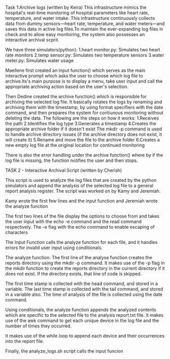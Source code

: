 Task 1:Archive logs (written by Keira)
This infrastructure mimics the hospital's real-time monitoring of hospital parameters like heart rate, temperature, and water intake. This infrastructure continuously collects data from dummy sensors—heart rate, temperature, and water meters—and saves this data in active log files.To maintain the ever-expanding log files in check and to allow easy monitoring, the system also possesses an interactive archival scprit.

We have three simulators(python):
1.heart monitor.py: Simulates two heart rate monitors
2.temp sensor.py: Simulates two temperature sensors
3.water meter.py: Simulates water usage

Maellene first created an input function() which serves as the main interactive prompt which asks the user to choose which log file to archive.Its's main purpose is to display a menu, take user input and call the appropriate archiving action based on the user's selection.

Then Dedine created the archive function() which is responsible for archiving the selected log file. It basically rotates the logs by renaming and archiving them with the timestamp, by using format specifiers with the date command, and then prepares the system for contiunous monitoring without deleting the data. The following are the steps on how it works:
1.Receives the path
 2.Identifies the log type
 3.Generates a timestamp
 4.Creates the appropriate archive folder if it doesn't exist
  The mkdir -p command is used to handle archive directory issues (if the archive directory does not exist, it will create it) 
 5.Rename and move the file to the archive folder
 6.Creates a new empty log file at the original location for continued monitoring

There is also the error handling under the archive function() where by if the log file is missing, the function notifies the user and then stops. 





TASK 2 - Interactive Archival Script (written by Cherish)

This script is used to analyze the log files that are created by the python simulators and append the analysis of the selected log file to a general report analysis register. The script was worked on by Kamy and Jeremiah.

Kamy wrote the first few lines and the input function and Jeremiah wrote the analyze function

The first two lines of the file display the options to choose from and takes the user input with the echo -e command  and the read command respectively.
The -e flag with the echo command to enable escaping of characters

The Input Function calls the analyze function for each file, and it handles errors for invalid user input using conditionals.

The analyze function:
The first line of the analyse function creates the reports directory using the mkdir -p command.
It makes use of the -p flag in the mkdir function to create the reports directory in the current directory if it does not exist. If the directory exists, that line of code is skipped.

The first time stamp is collected with the head command, and stored in a variable.
The last time stamp is collected with the tail command, and stored in a variable also.
The time of analysis of the file is collected using the date command.

Using conditionals, the analyze function appends the analyzed contents which are specific to the selected file to the analysis report.txt file. 
It makes use of the awk command to get each unique device in the log file and the number of times they occurred.

It makes use of the while loop to append each device and their occurrences into the report file.

Finally, the analyze_logs.sh script calls the input funcion

